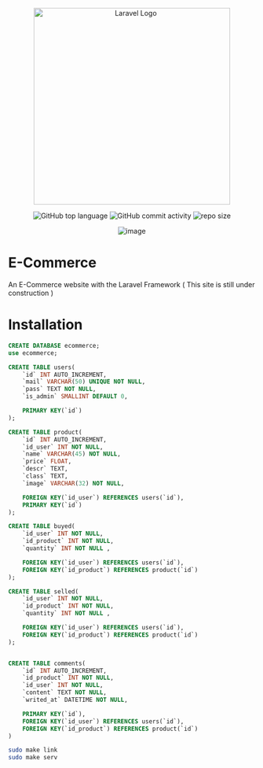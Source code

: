 <div align="center">
  
<a href="https://laravel.com" target="_blank"><img src="https://raw.githubusercontent.com/laravel/art/master/logo-lockup/5%20SVG/2%20CMYK/1%20Full%20Color/laravel-logolockup-cmyk-red.svg" width="400" alt="Laravel Logo"></a>
  
    
![GitHub top language](https://img.shields.io/github/languages/top/NullBrunk/E-Commerce?style=for-the-badge)
![GitHub commit activity](https://img.shields.io/github/commit-activity/m/NullBrunk/E-Commerce?style=for-the-badge)
![repo size](https://img.shields.io/github/repo-size/NullBrunk/E-Commerce?style=for-the-badge)

![image](https://user-images.githubusercontent.com/125673909/236008769-2e900822-be7e-4c74-a87e-bfcc22bd69ec.png)


</div> 

# E-Commerce
An E-Commerce website with the Laravel Framework
( This site is still under construction )


# Installation

```sql
CREATE DATABASE ecommerce;
use ecommerce;

CREATE TABLE users(
    `id` INT AUTO_INCREMENT,
    `mail` VARCHAR(50) UNIQUE NOT NULL,
    `pass` TEXT NOT NULL,
    `is_admin` SMALLINT DEFAULT 0,

    PRIMARY KEY(`id`)   
);

CREATE TABLE product(
    `id` INT AUTO_INCREMENT,
    `id_user` INT NOT NULL,
    `name` VARCHAR(45) NOT NULL,
    `price` FLOAT,
    `descr` TEXT,
    `class` TEXT,
    `image` VARCHAR(32) NOT NULL,

    FOREIGN KEY(`id_user`) REFERENCES users(`id`),
    PRIMARY KEY(`id`)
);

CREATE TABLE buyed(
    `id_user` INT NOT NULL,
    `id_product` INT NOT NULL,
    `quantity` INT NOT NULL ,

    FOREIGN KEY(`id_user`) REFERENCES users(`id`),
    FOREIGN KEY(`id_product`) REFERENCES product(`id`)
);

CREATE TABLE selled(
    `id_user` INT NOT NULL,
    `id_product` INT NOT NULL,
    `quantity` INT NOT NULL ,

    FOREIGN KEY(`id_user`) REFERENCES users(`id`),
    FOREIGN KEY(`id_product`) REFERENCES product(`id`)
);


CREATE TABLE comments(
    `id` INT AUTO_INCREMENT,
    `id_product` INT NOT NULL, 
    `id_user` INT NOT NULL,
    `content` TEXT NOT NULL,
    `writed_at` DATETIME NOT NULL,

    PRIMARY KEY(`id`),
    FOREIGN KEY(`id_user`) REFERENCES users(`id`),
    FOREIGN KEY(`id_product`) REFERENCES product(`id`)
)
```

```bash
sudo make link
sudo make serv
```


